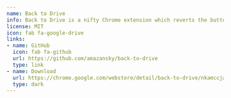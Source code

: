 ```yaml
---
name: Back to Drive
info: Back to Drive is a nifty Chrome extension which reverts the button link on the upper left of Google Docs, Sheets, and Slides pages back to what it used to be, drive.google.com.
license: MIT
icon: fab fa-google-drive
links:
- name: GitHub
  icon: fab fa-github
  url: https://github.com/amazansky/back-to-drive
  type: link
- name: Download
  url: https://chrome.google.com/webstore/detail/back-to-drive/nkamccjapcjemblidlcaipacjgkmpgkp
  type: dark
---
```

